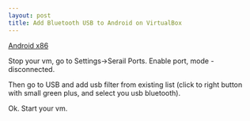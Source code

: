 ```yaml
---
layout: post
title: Add Bluetooth USB to Android on VirtualBox
---
```


[Android x86](http://android-x86.org)

Stop your vm, go to Settings->Serail Ports. Enable port, mode - disconnected.

Then go to USB and add usb filter from existing list (click to right button with small green plus, and select you usb bluetooth).

Ok. Start your vm.
